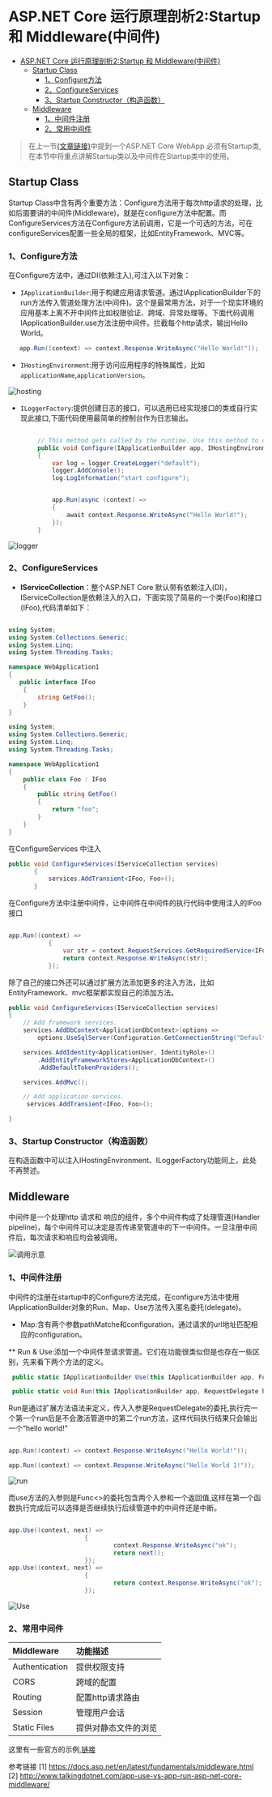 # ASP.NET Core 运行原理剖析2:Startup 和 Middleware(中间件)

<!-- TOC depthFrom:1 depthTo:6 withLinks:1 updateOnSave:1 orderedList:0 -->

- [ASP.NET Core 运行原理剖析2:Startup 和 Middleware(中间件)](#aspnet-core-运行原理剖析2startup-和-middleware中间件)
	- [Startup Class](#startup-class)
		- [1、Configure方法](#1configure方法)
		- [2、ConfigureServices](#2configureservices)
		- [3、Startup Constructor（构造函数）](#3startup-constructor构造函数)
	- [Middleware](#middleware)
		- [1、中间件注册](#1中间件注册)
		- [2、常用中间件](#2常用中间件)

<!-- /TOC -->

>在上一节[(文章链接)](http://www.cnblogs.com/vipyoumay/p/5613373.html)中提到一个ASP.NET Core WebApp 必须有Startup类,在本节中将重点讲解Startup类以及中间件在Startup类中的使用。

## Startup Class
Startup Class中含有两个重要方法：Configure方法用于每次http请求的处理，比如后面要讲的中间件(Middleware)，就是在configure方法中配置。而ConfigureServices方法在Configure方法前调用，它是一个可选的方法，可在configureServices配置一些全局的框架，比如EntityFramework、MVC等。

### 1、Configure方法
在Configure方法中，通过DI(依赖注入),可注入以下对象：
* `IApplicationBuilder`:用于构建应用请求管道。通过IApplicationBuilder下的run方法传入管道处理方法(中间件)。这个是最常用方法，对于一个现实环境的应用基本上离不开中间件比如权限验证、跨域、异常处理等。下面代码调用IApplicationBuilder.use方法注册中间件。拦截每个http请求，输出Hello World。


```cs
   app.Run((context) => context.Response.WriteAsync("Hello World!"));

```

* `IHostingEnvironment`:用于访问应用程序的特殊属性，比如`applicationName`,`applicationVersion`。


![hosting](http://qiniu.xdpie.com/47d38eaaf04f5086317a03827e44c605.png?imageView2/2/w/700)

* `ILoggerFactory`:提供创建日志的接口，可以选用已经实现接口的类或自行实现此接口,下面代码使用最简单的控制台作为日志输出。

``` cs

        // This method gets called by the runtime. Use this method to configure the HTTP request pipeline.
        public void Configure(IApplicationBuilder app, IHostingEnvironment env, ILoggerFactory logger)
        {
            var log = logger.CreateLogger("default");
            logger.AddConsole();
            log.LogInformation("start configure");


            app.Run(async (context) =>
            {
                await context.Response.WriteAsync("Hello World!");
            });
        }

```

![logger](http://qiniu.xdpie.com/5b3a9f59c5e22cf0bf3d9f83fe0a6359.png?imageView2/2/w/700)


### 2、ConfigureServices

* **IServiceCollection**：整个ASP.NET Core 默认带有依赖注入(DI)，IServiceCollection是依赖注入的入口，下面实现了简易的一个类(Foo)和接口(IFoo),代码清单如下：

```cs

using System;
using System.Collections.Generic;
using System.Linq;
using System.Threading.Tasks;

namespace WebApplication1
{
   public interface IFoo
    {
        string GetFoo();
    }
}


```

```cs
using System;
using System.Collections.Generic;
using System.Linq;
using System.Threading.Tasks;

namespace WebApplication1
{
    public class Foo : IFoo
    {
        public string GetFoo()
        {
            return "foo";
        }
    }
}

```

在ConfigureServices 中注入

```cs
public void ConfigureServices(IServiceCollection services)
       {
           services.AddTransient<IFoo, Foo>();
       }

```

在Configure方法中注册中间件，让中间件在中间件的执行代码中使用注入的IFoo接口

```cs

app.Run((context) =>
           {
               var str = context.RequestServices.GetRequiredService<IFoo>().GetFoo();
               return context.Response.WriteAsync(str);
           });

```

除了自己的接口外还可以通过扩展方法添加更多的注入方法，比如EntityFramework、mvc框架都实现自己的添加方法。

``` cs
public void ConfigureServices(IServiceCollection services)
{
    // Add framework services.
    services.AddDbContext<ApplicationDbContext>(options =>
        options.UseSqlServer(Configuration.GetConnectionString("DefaultConnection")));

    services.AddIdentity<ApplicationUser, IdentityRole>()
        .AddEntityFrameworkStores<ApplicationDbContext>()
        .AddDefaultTokenProviders();

    services.AddMvc();

    // Add application services.
     services.AddTransient<IFoo, Foo>();

}

```


### 3、Startup Constructor（构造函数）
在构造函数中可以注入IHostingEnvironment、ILoggerFactory功能同上，此处不再赘述。

## Middleware
中间件是一个处理http 请求和 响应的组件，多个中间件构成了处理管道(Handler pipeline)，每个中间件可以决定是否传递至管道中的下一中间件。一旦注册中间件后，每次请求和响应均会被调用。

![调用示意](http://qiniu.xdpie.com/9748b3bdfa96bcfb20e7fc9108a0e177.png?imageView2/2/w/700)

### 1、中间件注册
中间件的注册在startup中的Configure方法完成，在configure方法中使用IApplicationBuilder对象的Run、Map、Use方法传入匿名委托(delegate)。

* Map:含有两个参数pathMatche和configuration，通过请求的url地址匹配相应的configuration。

** Run & Use:添加一个中间件至请求管道。它们在功能很类似但是也存在一些区别，先来看下两个方法的定义。

``` cs
 public static IApplicationBuilder Use(this IApplicationBuilder app, Func<HttpContext, Func<Task>, Task> middleware);

 public static void Run(this IApplicationBuilder app, RequestDelegate handler);

```

Run是通过扩展方法语法来定义，传入入参是RequestDelegate的委托,执行完一个第一个run后是不会激活管道中的第二个run方法，这样代码执行结果只会输出一个“hello world!”

```cs

app.Run((context) => context.Response.WriteAsync("Hello World!"));

app.Run((context) => context.Response.WriteAsync("Hello World 1!"));

```

![run](http://qiniu.xdpie.com/5b432f7cd86c1c89779dd77e54d63524.png?imageView2/2/w/700)

而use方法的入参则是Func<>的委托包含两个入参和一个返回值,这样在第一个函数执行完成后可以选择是否继续执行后续管道中的中间件还是中断。

```cs

app.Use((context, next) =>
					 {
							 context.Response.WriteAsync("ok");
							 return next();
					 });
app.Use((context, next) =>
					 {
							 return context.Response.WriteAsync("ok");
					 });

```

![Use](http://qiniu.xdpie.com/4ffa0cb722bc45c0456c7569134e6222.png?imageView2/2/w/700)

### 2、常用中间件

| Middleware    | 功能描述   |
| :------------- | :------------- |
| Authentication       | 提供权限支持     |
| CORS       | 跨域的配置     |
| Routing      | 配置http请求路由     |
| Session      | 管理用户会话     |
| Static Files      | 提供对静态文件的浏览    |

这里有一些官方的示例,[链接](https://github.com/Microsoft-Build-2016/CodeLabs-WebDev/tree/master/Module2-AspNetCore)


参考链接
[1] https://docs.asp.net/en/latest/fundamentals/middleware.html
[2] http://www.talkingdotnet.com/app-use-vs-app-run-asp-net-core-middleware/
